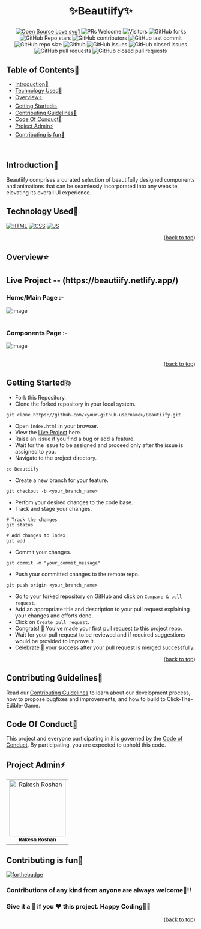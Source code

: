 # <p align="center">✨Beautiify✨</p>
<!-------------------------------------------------------------------------------------------------------------------------------------->
 <div align="center">
 <p>

[![Open Source Love svg1](https://badges.frapsoft.com/os/v1/open-source.svg?v=103)](https://github.com/ellerbrock/open-source-badges/)
![PRs Welcome](https://img.shields.io/badge/PRs-welcome-brightgreen.svg?style=flat)
![Visitors](https://api.visitorbadge.io/api/visitors?path=Rakesh9100%2FBeautiify%20&countColor=%23263759&style=flat)
![GitHub forks](https://img.shields.io/github/forks/Rakesh9100/Beautiify)
![GitHub Repo stars](https://img.shields.io/github/stars/Rakesh9100/Beautiify)
![GitHub contributors](https://img.shields.io/github/contributors/Rakesh9100/Beautiify)
![GitHub last commit](https://img.shields.io/github/last-commit/Rakesh9100/Beautiify)
![GitHub repo size](https://img.shields.io/github/repo-size/Rakesh9100/Beautiify)
![Github](https://img.shields.io/github/license/Rakesh9100/Beautiify)
![GitHub issues](https://img.shields.io/github/issues/Rakesh9100/Beautiify)
![GitHub closed issues](https://img.shields.io/github/issues-closed-raw/Rakesh9100/Beautiify)
![GitHub pull requests](https://img.shields.io/github/issues-pr/Rakesh9100/Beautiify)
![GitHub closed pull requests](https://img.shields.io/github/issues-pr-closed/Rakesh9100/Beautiify)
 </p>
 </div>

<!-- --------------------------------------------------------------------------------------------------------------------------------------------------------- -->

<div id="top"></div>

<h2>Table of Contents🧾</h2>

- [Introduction📌](#introduction)
- [Technology Used🚀](#technology-used)
- [Overview⭐](#overview)
- [Getting Started💥](#getting-started)
- [Contributing Guidelines📑](#contributing-guidelines)
- [Code Of Conduct📑](#code-of-conduct)
- [Project Admin⚡](#project-admin)
- [Contributing is fun🧡](#contributing-is-fun)
<br>

<!-- --------------------------------------------------------------------------------------------------------------------------------------------------------- -->

<h2>Introduction📌</h2>

Beautiify comprises a curated selection of beautifully designed components and animations that can be seamlessly incorporated into any website, elevating its overall UI experience.

<!-- --------------------------------------------------------------------------------------------------------------------------------------------------------- -->

<h2>Technology Used🚀</h2>

<p>
  <a href="https://www.w3schools.com/html/"> <img src="https://img.icons8.com/color/70/000000/html-5--v1.png" alt="HTML" /></a>
  <a href="https://www.w3schools.com/css/"> <img src="https://img.icons8.com/color/70/000000/css3.png" alt="CSS" /></a>
  <a href="https://www.w3schools.com/js/"><img src="https://img.icons8.com/color/70/000000/javascript--v1.png" alt="JS" /></a>
</p>
<p align="right">(<a href="#top">back to top</a>)</p>

<!-- --------------------------------------------------------------------------------------------------------------------------------------------------------- -->

<h2>Overview⭐</h2>

<h2>Live Project -- (https://beautiify.netlify.app/)</h2>

<h3>Home/Main Page :-</h3>

![image](https://github.com/Rakesh9100/Beautiify/assets/73993775/c98e8194-798d-43fd-9aee-59ae65b25c33)<br><br>
<h3>Components Page :-</h3>

![image](https://github.com/Rakesh9100/Beautiify/assets/73993775/7f8f4f2d-1d91-4d46-9403-6a497a83cc45)
<br><br>
<p align="right">(<a href="#top">back to top</a>)</p>


<!-- --------------------------------------------------------------------------------------------------------------------------------------------------------- -->

<h2>Getting Started💥</h2>

- Fork this Repository.
- Clone the forked repository in your local system.
```
git clone https://github.com/<your-github-username>/Beautiify.git
```
- Open `index.html` in your browser.
- View the [Live Project](https://beautiify.netlify.app/) here.
- Raise an issue if you find a bug or add a feature.
- Wait for the issue to be assigned and proceed only after the issue is assigned to you.
- Navigate to the project directory.
```
cd Beautiify
```
- Create a new branch for your feature.
```
git checkout -b <your_branch_name>
```
- Perfom your desired changes to the code base.
- Track and stage your changes.
```
# Track the changes
git status

# Add changes to Index
git add .
```
- Commit your changes.
```
git commit -m "your_commit_message"
```
- Push your committed changes to the remote repo.
```
git push origin <your_branch_name>
```
- Go to your forked repository on GitHub and click on `Compare & pull request`.
- Add an appropriate title and description to your pull request explaining your changes and efforts done.
- Click on `Create pull request`.
- Congrats! 🥳 You've made your first pull request to this project repo.
- Wait for your pull request to be reviewed and if required suggestions would be provided to improve it.
- Celebrate 🥳 your success after your pull request is merged successfully.
<p align="right">(<a href="#top">back to top</a>)</p>

<!-- --------------------------------------------------------------------------------------------------------------------------------------------------------- -->

<h2>Contributing Guidelines📑</h2>

Read our [Contributing Guidelines](https://github.com/Rakesh9100/Beautiify/blob/main/.github/CONTRIBUTING_GUIDELINES.md) to learn about our development process, how to propose bugfixes and improvements, and how to build to Click-The-Edible-Game.

<!-- --------------------------------------------------------------------------------------------------------------------------------------------------------- -->

<h2>Code Of Conduct📑</h2>

This project and everyone participating in it is governed by the [Code of Conduct](https://github.com/Rakesh9100/Beautiify/blob/main/.github/CODE_OF_CONDUCT.md). By participating, you are expected to uphold this code.

<!-- --------------------------------------------------------------------------------------------------------------------------------------------------------- -->

<h2>Project Admin⚡</h2>

<table>
<tr>
<td align="center">
<a href="https://github.com/Rakesh9100/"><img src="https://avatars.githubusercontent.com/u/73993775?v=4" height="150px" width="150px" alt="Rakesh Roshan"></a><br><sub><b>Rakesh Roshan</b></sub>
</td>
</tr>
</table>

<!-- --------------------------------------------------------------------------------------------------------------------------------------------------------- -->

<h2>Contributing is fun🧡</h2>

[![forthebadge](https://forthebadge.com/images/badges/built-with-love.svg)](https://forthebadge.com)
<h3>Contributions of any kind from anyone are always welcome🌟!!</h3>
<h3>Give it a 🌟 if you ❤ this project. Happy Coding👨‍💻</h3>
<p align="right">(<a href="#top">back to top</a>)</p>
